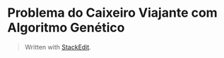 # Problema do Caixeiro Viajante com  Algoritmo Genético


> Written with [StackEdit](https://stackedit.io/).
<!--stackedit_data:
eyJoaXN0b3J5IjpbMzQzOTc0MDQxLDczMDk5ODExNl19
-->